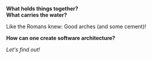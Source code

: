 **What holds things together?**  
**What carries the water?**  

Like the Romans knew:  Good arches (and some cement)!

**How can one create software architecture?**  

_Let's find out!_
